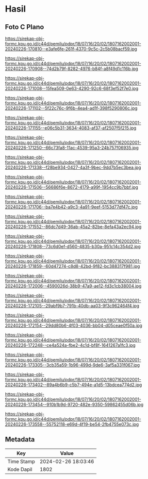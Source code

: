 # Hasil

## Foto C Plano

https://sirekap-obj-formc.kpu.go.id/c44d/pemilu/pdpr/18/07/16/20/02/1807162002001-20240226-170810--e3afe6fe-261f-4370-9c5c-2c5b08bacf59.jpg

https://sirekap-obj-formc.kpu.go.id/c44d/pemilu/pdpr/18/07/16/20/02/1807162002001-20240226-170908--74d2b79f-8282-4976-b84f-a8f49d1c116b.jpg

https://sirekap-obj-formc.kpu.go.id/c44d/pemilu/pdpr/18/07/16/20/02/1807162002001-20240226-171008--15fea509-0e63-4290-92c6-68f3ef52f7e0.jpg

https://sirekap-obj-formc.kpu.go.id/c44d/pemilu/pdpr/18/07/16/20/02/1807162002001-20240226-171102--5f22c76c-9f6b-4ea4-ad1f-398f5290806c.jpg

https://sirekap-obj-formc.kpu.go.id/c44d/pemilu/pdpr/18/07/16/20/02/1807162002001-20240226-171155--e06c5b31-3634-4083-af37-af2507f5f215.jpg

https://sirekap-obj-formc.kpu.go.id/c44d/pemilu/pdpr/18/07/16/20/02/1807162002001-20240226-171250--66c73fa8-11ac-4539-95a3-24b757f06935.jpg

https://sirekap-obj-formc.kpu.go.id/c44d/pemilu/pdpr/18/07/16/20/02/1807162002001-20240226-171338--f28be934-0427-4a3f-9bec-9dd7b5ec3bea.jpg

https://sirekap-obj-formc.kpu.go.id/c44d/pemilu/pdpr/18/07/16/20/02/1807162002001-20240226-171506--56686f6e-8672-4179-a99f-1954cc9b7bbf.jpg

https://sirekap-obj-formc.kpu.go.id/c44d/pemilu/pdpr/18/07/16/20/02/1807162002001-20240226-171706--ba7e4b42-a9c3-4a91-9eef-5153d77df47c.jpg

https://sirekap-obj-formc.kpu.go.id/c44d/pemilu/pdpr/18/07/16/20/02/1807162002001-20240226-171552--86dc7d49-36ab-45a2-82be-8efa43a2ec94.jpg

https://sirekap-obj-formc.kpu.go.id/c44d/pemilu/pdpr/18/07/16/20/02/1807162002001-20240226-171808--73c6d0ef-d560-4835-b30a-951c14c354d2.jpg

https://sirekap-obj-formc.kpu.go.id/c44d/pemilu/pdpr/18/07/16/20/02/1807162002001-20240226-171859--60d47274-c8d8-42bd-9f82-bc388317f981.jpg

https://sirekap-obj-formc.kpu.go.id/c44d/pemilu/pdpr/18/07/16/20/02/1807162002001-20240226-172006--4590026d-38b9-47a9-ae12-fd3c1cb38004.jpg

https://sirekap-obj-formc.kpu.go.id/c44d/pemilu/pdpr/18/07/16/20/02/1807162002001-20240226-172105--29abf9b7-791b-40db-aa03-9f3c962464f4.jpg

https://sirekap-obj-formc.kpu.go.id/c44d/pemilu/pdpr/18/07/16/20/02/1807162002001-20240226-172154--29dd80b6-4f03-4036-bb04-d05ceae0f50a.jpg

https://sirekap-obj-formc.kpu.go.id/c44d/pemilu/pdpr/18/07/16/20/02/1807162002001-20240226-172248--ce4a524a-fbe2-4c1d-bf8f-1641267a1fc3.jpg

https://sirekap-obj-formc.kpu.go.id/c44d/pemilu/pdpr/18/07/16/20/02/1807162002001-20240226-173305--3cb35a59-1b96-499d-9de6-3af5a331f067.jpg

https://sirekap-obj-formc.kpu.go.id/c44d/pemilu/pdpr/18/07/16/20/02/1807162002001-20240226-173402--89a4b6b9-c5b7-494e-a1d5-13bdcea774d2.jpg

https://sirekap-obj-formc.kpu.go.id/c44d/pemilu/pdpr/18/07/16/20/02/1807162002001-20240226-173454--910b1b9d-9720-482e-9350-59862455d06b.jpg

https://sirekap-obj-formc.kpu.go.id/c44d/pemilu/pdpr/18/07/16/20/02/1807162002001-20240226-173558--55752118-e69d-4f19-be54-2fb4755e073c.jpg


## Metadata

| Key        | Value               |
| ---------- | ------------------- |
| Time Stamp | 2024-02-26 18:03:46 |
| Kode Dapil | 1802                |



